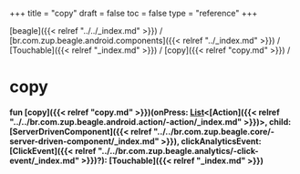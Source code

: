 +++
title = "copy"
draft = false
toc = false
type = "reference"
+++

[beagle]({{< relref "../../_index.md" >}}) / [br.com.zup.beagle.android.components]({{< relref "../_index.md" >}}) / [Touchable]({{< relref "_index.md" >}}) / [copy]({{< relref "copy.md" >}}) / 



# copy  
  
<b><b>fun [copy]({{< relref "copy.md" >}})(onPress: [List](https://kotlinlang.org/api/latest/jvm/stdlib/kotlin.collections/-list/index.html)<[Action]({{< relref "../../br.com.zup.beagle.android.action/-action/_index.md" >}})>, child: [ServerDrivenComponent]({{< relref "../../br.com.zup.beagle.core/-server-driven-component/_index.md" >}}), clickAnalyticsEvent: [ClickEvent]({{< relref "../../br.com.zup.beagle.analytics/-click-event/_index.md" >}})?): [Touchable]({{< relref "_index.md" >}})</b></b>  



